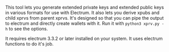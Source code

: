 This tool lets you generate extended private keys and extended public keys in various 
formats for use with Electrum. It also lets you derive xpubs and child xprvs from parent 
xprvs. It's designed so that you can pipe the output to electrum and directly create 
wallets with it. Run it with `python3 xprv.py -h` to see the options.

It requires electrum 3.3.2 or later installed on your system. It uses electrum functions to 
do it's job.
